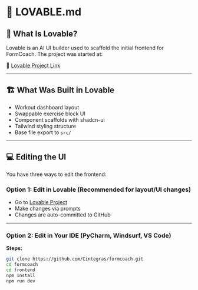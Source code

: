 # 🎨 LOVABLE.md

## 🧠 What Is Lovable?

Lovable is an AI UI builder used to scaffold the initial frontend for FormCoach. The project was started at:

🔗 [Lovable Project Link](https://lovable.dev/projects/42f59d51-67bf-443d-9192-c1f0e4342039)

---

## 🏗️ What Was Built in Lovable

- Workout dashboard layout
- Swappable exercise block UI
- Component scaffolds with shadcn-ui
- Tailwind styling structure
- Base file export to `src/`

---

## 💻 Editing the UI

You have three ways to edit the frontend:

### Option 1: Edit in Lovable (Recommended for layout/UI changes)

- Go to [Lovable Project](https://lovable.dev/projects/42f59d51-67bf-443d-9192-c1f0e4342039)
- Make changes via prompts
- Changes are auto-committed to GitHub

---

### Option 2: Edit in Your IDE (PyCharm, Windsurf, VS Code)

**Steps:**

```bash
git clone https://github.com/Cintegras/formcoach.git
cd formcoach
cd frontend
npm install
npm run dev